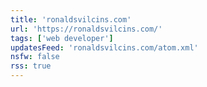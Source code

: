 ```yaml
---
title: 'ronaldsvilcins.com'
url: 'https://ronaldsvilcins.com/'
tags: ['web developer']
updatesFeed: 'ronaldsvilcins.com/atom.xml'
nsfw: false
rss: true
---
```

